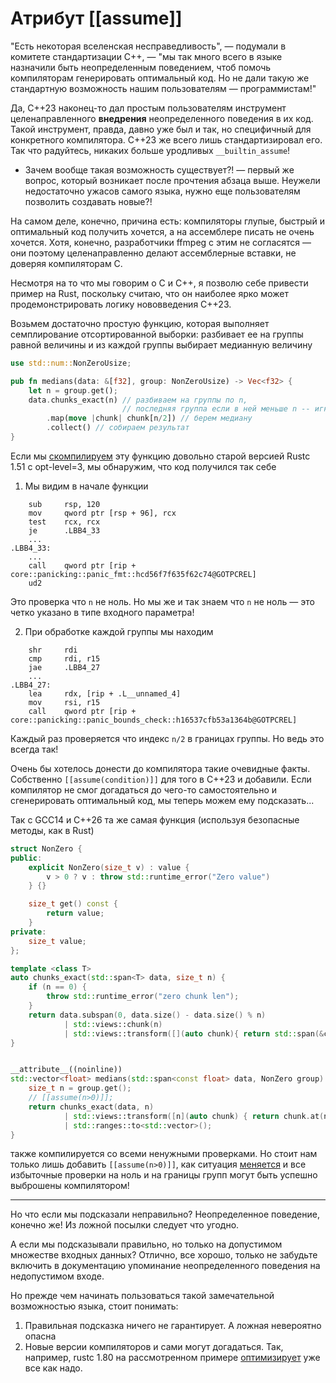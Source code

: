 # Атрибут [[assume]]

"Есть некоторая вселенская несправедливость", — подумали в комитете стандартизации C++, — "мы так много всего в языке назначили быть неопределенным поведением, чтоб помочь компиляторам генерировать оптимальный код. Но не дали такую же стандартную возможность нашим пользователям — программистам!"

Да, С++23 наконец-то дал простым пользователям инструмент целенаправленного **внедрения** неопределенного поведения в их код. Такой инструмент, правда, давно уже был и так, но специфичный для конкретного компилятора. C++23 же всего лишь стандартизировал его. Так что радуйтесь, никаких больше уродливых `__builtin_assume`!

- Зачем вообще такая возможность существует?! — первый же вопрос, который возникает после прочтения абзаца выше. Неужели недостаточно ужасов самого языка, нужно еще пользователям позволить создавать новые?!

На самом деле, конечно, причина есть: компиляторы глупые, быстрый и оптимальный код получить хочется, а на ассемблере писать не очень хочется. Хотя, конечно, разработчики ffmpeg с этим не согласятся — они поэтому целенаправленно делают ассемблерные вставки, не доверяя компиляторам С.

Несмотря на то что мы говорим о C и C++, я позволю себе привести пример на Rust, поскольку считаю, что он наиболее ярко может продемонстрировать логику нововведения С++23.

Возьмем достаточно простую функцию, которая выполняет семплирование отсортированной выборки: разбивает ее на группы равной величины и из каждой группы выбирает медианную величину

```Rust
use std::num::NonZeroUsize;

pub fn medians(data: &[f32], group: NonZeroUsize) -> Vec<f32> {
    let n = group.get();
    data.chunks_exact(n) // разбиваем на группы по n, 
                         // последняя группа если в ней меньше n -- игнорируется
        .map(move |chunk| chunk[n/2]) // берем медиану
        .collect() // собираем результат
}
```

Если мы [скомпилируем](https://godbolt.org/z/vYezzv9ba) эту функцию довольно старой версией Rustc 1.51 с opt-level=3, мы обнаружим, что код получился так себе

1. Мы видим в начале функции
```
    sub     rsp, 120
    mov     qword ptr [rsp + 96], rcx
    test    rcx, rcx
    je      .LBB4_33
    ...
.LBB4_33:
    ...
    call    qword ptr [rip + core::panicking::panic_fmt::hcd56f7f635f62c74@GOTPCREL]
    ud2
```

Это проверка что `n` не ноль. Но мы же и так знаем что `n` не ноль ­— это четко указано в типе входного параметра!

2. При обработке каждой группы мы находим
```
    shr     rdi
    cmp     rdi, r15
    jae     .LBB4_27
    ...
.LBB4_27:
    lea     rdx, [rip + .L__unnamed_4]
    mov     rsi, r15
    call    qword ptr [rip + core::panicking::panic_bounds_check::h16537cfb53a1364b@GOTPCREL]
```
Каждый раз проверяется что индекс `n/2` в границах группы. Но ведь это всегда так!

Очень бы хотелось донести до компилятора такие очевидные факты. Собственно `[[assume(condition)]]` для того в C++23 и добавили. Если компилятор не смог догадаться до чего-то самостоятельно и сгенерировать оптимальный код, мы теперь можем ему подсказать...

Так c GCC14 и C++26 та же самая функция (используя безопасные методы, как в Rust)

```C++
struct NonZero {
public:
    explicit NonZero(size_t v) : value {  
        v > 0 ? v : throw std::runtime_error("Zero value")
    } {}

    size_t get() const {
        return value;
    }
private:
    size_t value;
};

template <class T>
auto chunks_exact(std::span<T> data, size_t n) {
    if (n == 0) {
        throw std::runtime_error("zero chunk len");
    }
    return data.subspan(0, data.size() - data.size() % n) 
            | std::views::chunk(n) 
            | std::views::transform([](auto chunk){ return std::span(&chunk.front(), chunk.size()); }); // remap into spans
}


__attribute__((noinline))
std::vector<float> medians(std::span<const float> data, NonZero group) {
    size_t n = group.get();
    // [[assume(n>0)]];
    return chunks_exact(data, n) 
            | std::views::transform([n](auto chunk) { return chunk.at(n/2); }) 
            | std::ranges::to<std::vector>();
}
```
также компилируется со всеми ненужными проверками. Но стоит нам только лишь добавить `[[assume(n>0)]]`, как ситуация [меняется](https://godbolt.org/z/Yvez1WjeK) и все избыточные проверки на ноль и на границы групп могут быть успешно выброшены компилятором!

---

Но что если мы подсказали неправильно? Неопределенное поведение, конечно же! 
Из ложной посылки следует что угодно.

А если мы подсказывали правильно, но только на допустимом множестве входных данных? Отлично, все хорошо, только не забудьте включить в документацию упоминание неопределенного поведения на недопустимом входе.

Но прежде чем начинать пользоваться такой замечательной возможностью языка, стоит понимать:

1. Правильная подсказка ничего не гарантирует. А ложная невероятно опасна
2. Новые версии компиляторов и сами могут догадаться. Так, например, rustc 1.80 на рассмотренном примере [оптимизирует](https://godbolt.org/z/c5Kc9hP8r) уже все как надо.

